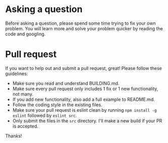 Asking a question
=================
Before asking a question, please spend some time trying to fix your own problem. You will learn more and solve your problem quicker by reading the code and googling.

Pull request
============
If you want to help out and submit a pull request, great! Please follow these guidelines:

* Make sure you read and understand BUILDING.md.
* Make sure every pull request only includes 1 fix or 1 new functionality, not many.
* If you add new functionality, also add a full example to README.md.
* Follow the coding style in the existing files.
* Make sure your pull request is eslint clean by running `npm install -g eslint` followed by `eslint src`.
* Only submit the files in the `src` directory. I'll make a new build if your PR is accepted.

Thanks!
